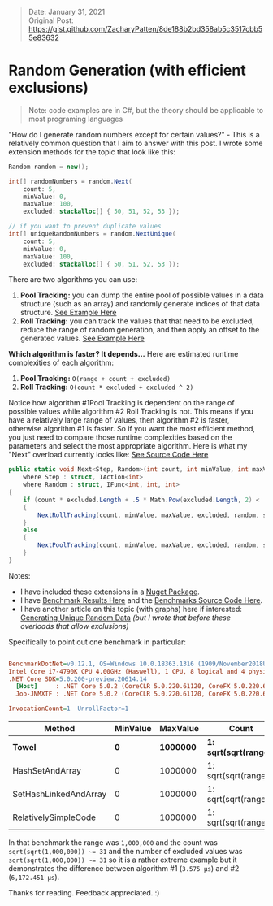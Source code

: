 > Date: January 31, 2021<br/>
> Original Post: https://gist.github.com/ZacharyPatten/8de188b2bd358ab5c3517cbb55e83632

# Random Generation (with efficient exclusions)

> Note: code examples are in C#, but the theory should be applicable to most programing languages

"How do I generate random numbers except for certain values?" - This is a relatively common question that I aim to answer with this post. I wrote some extension methods for the topic that look like this:

```cs
Random random = new();

int[] randomNumbers = random.Next(
    count: 5,
    minValue: 0,
    maxValue: 100,
    excluded: stackalloc[] { 50, 51, 52, 53 });

// if you want to prevent duplicate values
int[] uniqueRandomNumbers = random.NextUnique(
    count: 5,
    minValue: 0,
    maxValue: 100,
    excluded: stackalloc[] { 50, 51, 52, 53 });
```

There are two algorithms you can use:
1. **Pool Tracking:** you can dump the entire pool of possible values in a data structure (such as an array) and randomly generate indices of that data structure. [See Example Here](https://github.com/ZacharyPatten/Towel/blob/029cd81273fd08f16e73eed499bcc0f58319ebf2/Sources/Towel/Statics-Random.cs#L107)
2. **Roll Tracking:** you can track the values that that need to be excluded, reduce the range of random generation, and then apply an offset to the generated values. [See Example Here](https://github.com/ZacharyPatten/Towel/blob/029cd81273fd08f16e73eed499bcc0f58319ebf2/Sources/Towel/Statics-Random.cs#L41)

**Which algorithm is faster? It depends...**
Here are estimated runtime complexities of each algorithm:
1. **Pool Tracking:** `O(range + count + excluded)`
2. **Roll Tracking:** `O(count * excluded + excluded ^ 2)`

Notice how algorithm #1Pool Tracking is dependent on the range of possible values while algorithm #2 Roll Tracking is not. This means if you have a relatively large range of values, then algorithm #2 is faster, otherwise algorithm #1 is faster. So if you want the most efficient method, you just need to compare those runtime complexities based on the parameters and select the most appropriate algorithm. Here is what my "Next" overload currently looks like: [See Source Code Here](https://github.com/ZacharyPatten/Towel/blob/029cd81273fd08f16e73eed499bcc0f58319ebf2/Sources/Towel/Statics-Random.cs#L26)

```cs
public static void Next<Step, Random>(int count, int minValue, int maxValue, ReadOnlySpan<int> excluded, Random random = default, Step step = default)
	where Step : struct, IAction<int>
	where Random : struct, IFunc<int, int, int>
{
	if (count * excluded.Length + .5 * Math.Pow(excluded.Length, 2) < (maxValue - minValue) + count + 2 * excluded.Length)
	{
		NextRollTracking(count, minValue, maxValue, excluded, random, step);
	}
	else
	{
		NextPoolTracking(count, minValue, maxValue, excluded, random, step);
	}
}
```
Notes:
- I have included these extensions in a [Nuget Package](https://www.nuget.org/packages/Towel/1.0.23-alpha).
- I have [Benchmark Results Here](https://zacharypatten.github.io/Towel/articles/benchmarks.html#random-with-exclusions) and the [Benchmarks Source Code Here](https://github.com/ZacharyPatten/Towel/blob/master/Tools/Towel_Benchmarking/RandomWithExclusions.cs).
- I have another article on this topic (with graphs) here if interested: [Generating Unique Random Data](https://gist.github.com/ZacharyPatten/c9b43a2c9e8a5a5523883e77410f742d) _(but I wrote that before these overloads that allow exclusions)_

Specifically to point out one benchmark in particular:

``` ini

BenchmarkDotNet=v0.12.1, OS=Windows 10.0.18363.1316 (1909/November2018Update/19H2)
Intel Core i7-4790K CPU 4.00GHz (Haswell), 1 CPU, 8 logical and 4 physical cores
.NET Core SDK=5.0.200-preview.20614.14
  [Host]     : .NET Core 5.0.2 (CoreCLR 5.0.220.61120, CoreFX 5.0.220.61120), X64 RyuJIT
  Job-JNMXTF : .NET Core 5.0.2 (CoreCLR 5.0.220.61120, CoreFX 5.0.220.61120), X64 RyuJIT

InvocationCount=1  UnrollFactor=1  

```
|                Method | MinValue | MaxValue |                Count |              Exclued |          Mean |       Error |        StdDev |        Median |
|---------------------- |--------- |--------- |--------------------- |--------------------- |--------------:|------------:|--------------:|--------------:|
|                 **Towel** |        **0** |  **1000000** | **1: sqrt(sqrt(range))** | **1: sqrt(sqrt(range))** |      **3.575 μs** |   **0.2149 μs** |     **0.6025 μs** |      **3.300 μs** |
|       HashSetAndArray |        0 |  1000000 | 1: sqrt(sqrt(range)) | 1: sqrt(sqrt(range)) |  6,172.451 μs | 128.1054 μs |   369.6132 μs |  6,091.300 μs |
| SetHashLinkedAndArray |        0 |  1000000 | 1: sqrt(sqrt(range)) | 1: sqrt(sqrt(range)) |  6,975.152 μs | 344.0002 μs | 1,014.2922 μs |  6,633.050 μs |
|  RelativelySimpleCode |        0 |  1000000 | 1: sqrt(sqrt(range)) | 1: sqrt(sqrt(range)) |            NA |          NA |            NA |            NA |

In that benchmark the range was `1,000,000` and the count was `sqrt(sqrt(1,000,000)) ~= 31` and the number of excluded values was `sqrt(sqrt(1,000,000)) ~= 31` so it is a rather extreme example but it demonstrates the difference between algorithm #1 (`3.575 μs`) and #2 (`6,172.451 μs`).

Thanks for reading. Feedback appreciated. :)
